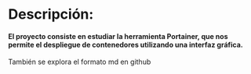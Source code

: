 # Descripción:
#### El proyecto consiste en estudiar la herramienta Portainer, que nos permite el despliegue de contenedores utilizando una interfaz gráfica.
También se explora el formato md en github
